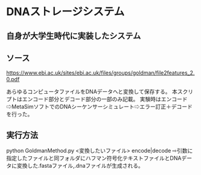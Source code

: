 # DNAストレージシステム
## 自身が大学生時代に実装したシステム

## ソース
https://www.ebi.ac.uk/sites/ebi.ac.uk/files/groups/goldman/file2features_2.0.pdf

あらゆるコンピュータファイルをDNAデータへと変換して保存する。
本スクリプトはエンコード部分とデコード部分の一部のみ記載。
実験時はエンコード⇨MetaSimソフトでのDNAシーケンサーシミュレート⇨エラー訂正＋デコードを行った。

## 実行方法
python GoldmanMethod.py <変換したいファイル> encode|decode
⇨引数に指定したファイルと同フォルダにハフマン符号化テキストファイルとDNAデータに変換した.fastaファイル,.dnaファイルが生成される。
